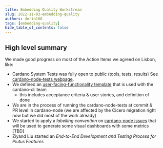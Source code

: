 ```yaml
---
title: Embedding Quality Workstream
slug: 2022-11-03-embedding-quality
authors: dorin100
tags: [embedding-quality]
hide_table_of_contents: false
---
```


## High level summary

We made good progress on most of the Action Items we agreed on Lisbon, like:
* Cardano System Tests was fully open to public (tools, tests, results) 
  See [cardano-node-tests webpage](https://input-output-hk.github.io/cardano-node-tests).
* We defined an [user-facing-functionality template](https://github.com/input-output-hk/cardano-node/blob/master/.github/ISSUE_TEMPLATE/user-facing-feature.md) that is used with the cardano-cli team 
  * this includes acceptance criteria & user stories, and definition of done
* We are in the process of running the cardano-node-tests at commit & PR level in cardano-node (we are affected by the Cicero migration right now but we did most of the work already)
* We started to apply a _labelling convention_ on [cardano-node issues](https://github.com/input-output-hk/cardano-node/issues) that will be used to generate some visual dashboards with some metrics [TBD]
* Ziyand Liu started an _End-to-End Development and Testing Process for Plutus Features_
